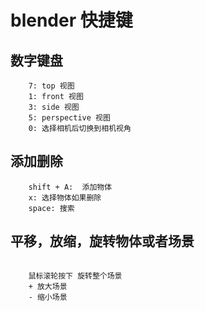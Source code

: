 
# blender 快捷键

## 数字键盘

```
	7: top 视图
	1: front 视图
	3: side 视图
	5: perspective 视图
	0: 选择相机后切换到相机视角

```

## 添加删除

```
	shift + A:  添加物体
	x: 选择物体如果删除
	space: 搜索

```

## 平移，放缩，旋转物体或者场景

```

	鼠标滚轮按下 旋转整个场景
	+ 放大场景
	- 缩小场景

```